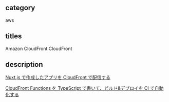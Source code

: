 ## category

aws

## titles

Amazon CloudFront
CloudFront

## description

<a href="https://qiita.com/kurosame/items/4aa07679239ca8ba66e3" target="_blank">Nuxt.js で作成したアプリを CloudFront で配信する</a>

<a href="https://qiita.com/kurosame/items/675e713dac8f3c55f321" target="_blank">CloudFront Functions を TypeScript で書いて、ビルド&デプロイを CI で自動化する</a>
